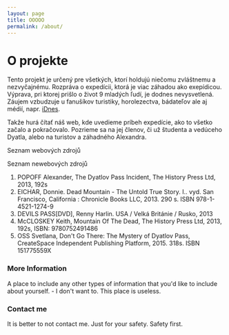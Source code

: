 ```yaml
---
layout: page
title: OOOOO
permalink: /about/
---
```


# O projekte
Tento projekt je určený pre všetkých, ktorí holdujú niečomu zvláštnemu a nezvyčajnému. Rozpráva o expedícii, ktorá je viac záhadou ako exepídicou. Výprava, pri ktorej prišlo o život 9 mladých ľudí, je dodnes nevysvetlená. Záujem vzbudzuje u fanušíkov turistiky, horolezectva, bádateľov ale aj médií, napr. [iDnes].

Takže hurá čítať náš web, kde uvedieme príbeh expedície, ako to všetko začalo a pokračovalo. Pozrieme sa na jej členov, či už študenta a vedúceho Dyatla, alebo na turistov a záhadného Alexandra.

[idnes]: <http://zpravy.idnes.cz/v-rusku-zemrel-muz-jenz-jediny-prezil-tajemnou-vypravu-na-horu-mrtvych-1ao-/zahranicni.aspx?c=A130430_144028_zahranicni_ipl]>

Seznam webových zdrojů

Seznam newebových zdrojů

1) POPOFF Alexander, The Dyatlov Pass Incident, The History Press Ltd, 2013, 192s
2) EICHAR, Donnie. Dead Mountain - The Untold True Story. I.. vyd. San Francisco, California : Chronicle Books LLC, 2013. 290 s. ISBN 978-1-4521-1274-9
3) DEVILS PASS[DVD], Renny Harlin. USA / Velká Británie / Rusko, 2013
4) McCLOSKEY Keith, Mountain Of The Dead, The History Press Ltd, 2013, 192s, ISBN: 9780752491486
5) OSS Svetlana, Don't Go There: The Mystery of Dyatlov Pass, CreateSpace Independent Publishing Platform, 2015. 318s. ISBN 151775559X
 


### More Information

A place to include any other types of information that you'd like to include about yourself. - I don't want to. This place is useless. 

### Contact me

It is better to not contact me. Just for your safety. Safety first. 
